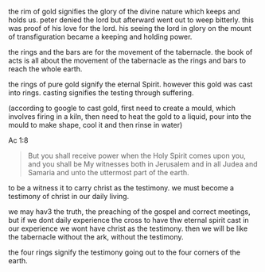the rim of gold signifies the glory of the divine nature which keeps and holds us.
peter denied the lord but afterward went out to weep bitterly. this was proof of his love for the lord. his seeing the lord in glory on the mount of transfiguration became a keeping and holding power.

the rings and the bars are for the movement of the tabernacle. the book of acts is all about the movement of the tabernacle as the rings and bars to reach the whole earth.

the rings of pure gold signify the eternal Spirit. however this gold was cast into rings. casting signifies the testing through suffering.

(according to google to cast gold, first need to create a mould, which involves firing in a kiln, then need to heat the gold to a liquid, pour into the mould to make shape, cool it and then rinse in water)

Ac 1:8
> But you shall receive power when the Holy Spirit comes upon you, and you shall be My witnesses both in Jerusalem and in all Judea and Samaria and unto the uttermost part of the earth.

to be a witness it to carry christ as the testimony. we must become a testimony of christ in our daily living. 

we may hav3 the truth, the preaching of the gospel and correct meetings, but if we dont daily experience the cross to have thw eternal spirit cast in our experience we wont have christ as the testimony. then we will be like the tabernacle without the ark, without the testimony.

the four rings signify the testimony going out to the four corners of the earth.
